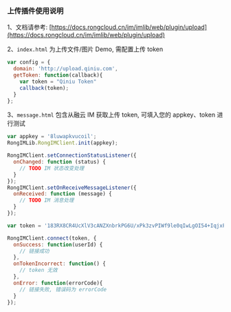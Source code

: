 ### 上传插件使用说明

1、文档请参考: [https://docs.rongcloud.cn/im/imlib/web/plugin/upload](https://docs.rongcloud.cn/im/imlib/web/plugin/upload)

2、`index.html` 为上传文件/图片 Demo, 需配置上传 token

```js
var config = { 
  domain: 'http://upload.qiniu.com',
  getToken: function(callback){
    var token = "Qiniu Token"
    callback(token);
  }
};
```

3、`message.html` 包含从融云 IM 获取上传 token, 可填入您的 appkey、token 进行测试

```js
var appkey = '8luwapkvucoil';
RongIMLib.RongIMClient.init(appkey);

RongIMClient.setConnectionStatusListener({
  onChanged: function (status) {
    // TODO IM 状态改变处理
  }
});
RongIMClient.setOnReceiveMessageListener({
  onReceived: function (message) {
    // TODO IM 消息处理    
  }
});

var token = '183RX8CR4UcXlV3cANZXnbrkPG6U/xPk3zvPIWf9le0qIwLgOI54+IqjxPVY5a9jZgJ+5WjBf5egVjidhq2Rfg==';

RongIMClient.connect(token, {
  onSuccess: function(userId) {
    // 链接成功
  },
  onTokenIncorrect: function() {
    // token 无效
  },
  onError: function(errorCode){
    // 链接失败, 错误码为 errorCode
  }
});
```
